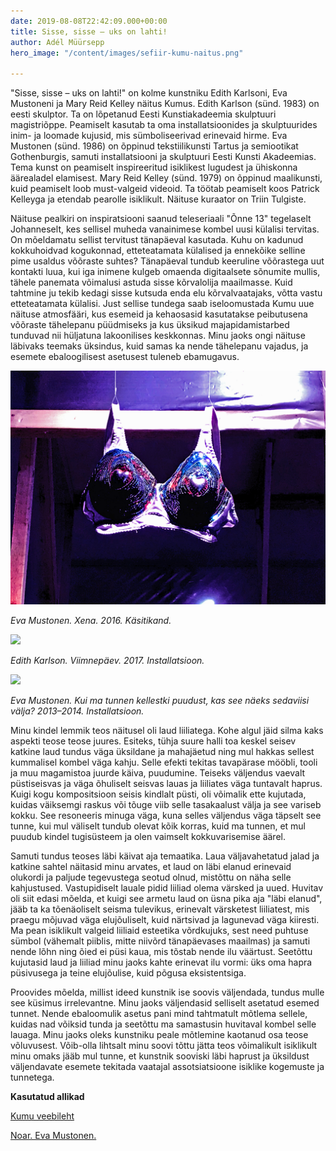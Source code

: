 ```yaml
---
date: 2019-08-08T22:42:09.000+00:00
title: Sisse, sisse – uks on lahti!
author: Adél Müürsepp
hero_image: "/content/images/sefiir-kumu-naitus.png"

---
```

"Sisse, sisse – uks on lahti!" on kolme kunstniku Edith Karlsoni, Eva Mustoneni ja Mary Reid Kelley näitus Kumus. Edith Karlson (sünd. 1983) on eesti skulptor. Ta on lõpetanud Eesti Kunstiakadeemia skulptuuri magistriõppe. Peamiselt kasutab ta oma installatsioonides ja skulptuurides inim- ja loomade kujusid, mis sümboliseerivad erinevaid hirme. Eva Mustonen (sünd. 1986) on õppinud tekstiilikunsti Tartus ja semiootikat Gothenburgis, samuti installatsiooni ja skulptuuri Eesti Kunsti Akadeemias. Tema kunst on peamiselt inspireeritud isiklikest lugudest ja ühiskonna äärealadel elamisest. Mary Reid Kelley (sünd. 1979) on õppinud maalikunsti, kuid peamiselt loob must-valgeid videoid. Ta töötab peamiselt koos Patrick Kelleyga ja etendab pearolle isiklikult. Näituse kuraator on Triin Tulgiste.

Näituse pealkiri on inspiratsiooni saanud teleseriaali "Õnne 13" tegelaselt Johanneselt, kes sellisel muheda vanainimese kombel uusi külalisi tervitas. On mõeldamatu sellist tervitust tänapäeval kasutada. Kuhu on kadunud kokkuhoidvad kogukonnad, etteteatamata külalised ja ennekõike selline pime usaldus võõraste suhtes? Tänapäeval tundub keeruline võõrastega uut kontakti luua, kui iga inimene kulgeb omaenda digitaalsete sõnumite mullis, tähele panemata võimalusi astuda sisse kõrvalolija maailmasse. Kuid tahtmine ju tekib kedagi sisse kutsuda enda elu kõrvalvaatajaks, võtta vastu etteteatamata külalisi. Just sellise tundega saab iseloomustada Kumu uue näituse atmosfääri, kus esemeid ja kehaosasid kasutatakse peibutusena võõraste tähelepanu püüdmiseks ja kus üksikud majapidamistarbed tunduvad nii hüljatuna lakoonilises keskkonnas. Minu jaoks ongi näituse läbivaks teemaks üksindus, kuid samas ka nende tähelepanu vajadus, ja esemete ebaloogilisest asetusest tuleneb ebamugavus.

![](/content/images/kumu-rinnahoidjad.png)

_Eva Mustonen. Xena. 2016. Käsitikand._

![](/content/images/kumu-keha-lamp.png)

_Edith Karlson. Viimnepäev. 2017. Installatsioon._

![](/content/images/kumu-laud-liiliatega.png)

_Eva Mustonen. Kui ma tunnen kellestki puudust, kas see näeks sedaviisi välja? 2013–2014. Installatsioon._

Minu kindel lemmik teos näitusel oli laud liiliatega. Kohe algul jäid silma kaks aspekti teose teose juures. Esiteks, tühja suure halli toa keskel seisev katkine laud tundus väga üksildane ja mahajäetud ning mul hakkas sellest kummalisel kombel väga kahju. Selle efekti tekitas tavapärase mööbli, tooli ja muu magamistoa juurde käiva, puudumine. Teiseks väljendus vaevalt püstiseisvas ja väga õhuliselt seisvas lauas ja liiliates väga tuntavalt haprus. Kuigi kogu kompositsioon seisis kindlalt püsti, oli võimalik ette kujutada, kuidas väiksemgi raskus või tõuge viib selle tasakaalust välja ja see variseb kokku. See resoneeris minuga väga, kuna selles väljendus väga täpselt see tunne, kui mul väliselt tundub olevat kõik korras, kuid ma tunnen, et mul puudub kindel tugisüsteem ja olen vaimselt kokkuvarisemise äärel. 

Samuti tundus teoses läbi käivat aja temaatika. Laua väljavahetatud jalad ja katkine sahtel näitasid minu arvates, et laud on läbi elanud erinevaid olukordi ja paljude tegevustega seotud olnud, mistõttu on näha selle kahjustused. Vastupidiselt lauale pidid liiliad olema värsked ja uued. Huvitav oli siit edasi mõelda, et kuigi see armetu laud on üsna pika aja "läbi elanud", jääb ta ka tõenäoliselt seisma tulevikus, erinevalt värsketest liiliatest, mis praegu mõjuvad väga elujõuliselt, kuid närtsivad ja lagunevad väga kiiresti. Ma pean isiklikult valgeid liiliaid esteetika võrdkujuks, sest need puhtuse sümbol (vähemalt piiblis, mitte niivõrd tänapäevases maailmas) ja samuti nende lõhn ning õied ei püsi kaua, mis tõstab nende ilu väärtust. Seetõttu kujutasid laud ja liiliad minu jaoks kahte erinevat ilu vormi: üks oma hapra püsivusega ja teine elujõulise, kuid põgusa eksistentsiga.

Proovides mõelda, millist ideed kunstnik ise soovis väljendada, tundus mulle see küsimus irrelevantne. Minu jaoks väljendasid selliselt asetatud esemed tunnet. Nende ebaloomulik asetus pani mind tahtmatult mõtlema sellele, kuidas nad võiksid tunda ja seetõttu ma samastusin huvitaval kombel selle lauaga. Minu jaoks oleks kunstniku peale mõtlemine kaotanud osa teose võluvusest. Võib-olla lihtsalt minu soovi tõttu jätta teos võimalikult isiklikult minu omaks jääb mul tunne, et kunstnik sooviski läbi haprust ja üksildust väljendavate esemete tekitada vaatajal assotsiatsioone isiklike kogemuste ja tunnetega. 

**Kasutatud allikad**

[Kumu veebileht]( https://kumu.ekm.ee/syndmus/edith-karlson-mary-reid-kelley-eva-mustonen/)

[Noar. Eva Mustonen.](https://noar.eu/en/artist/eva-mustonen/)